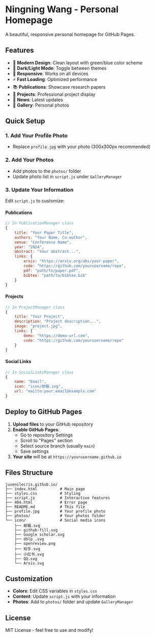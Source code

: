 # Ningning Wang - Personal Homepage

A beautiful, responsive personal homepage for GitHub Pages.

## Features

- 🎨 **Modern Design**: Clean layout with green/blue color scheme
- 🌙 **Dark/Light Mode**: Toggle between themes
- 📱 **Responsive**: Works on all devices
- ⚡ **Fast Loading**: Optimized performance
- 📚 **Publications**: Showcase research papers
- 🎯 **Projects**: Professional project display
- 📰 **News**: Latest updates
- 📸 **Gallery**: Personal photos

## Quick Setup

### 1. Add Your Profile Photo
- Replace `profile.jpg` with your photo (300x300px recommended)

### 2. Add Your Photos
- Add photos to the `photos/` folder
- Update photo list in `script.js` under `GalleryManager`

### 3. Update Your Information
Edit `script.js` to customize:

#### Publications
```javascript
// In PublicationManager class
{
    title: "Your Paper Title",
    authors: "Your Name, Co-author",
    venue: "Conference Name",
    year: "2024",
    abstract: "Your abstract...",
    links: {
        arxiv: "https://arxiv.org/abs/your-paper",
        code: "https://github.com/yourusername/repo",
        pdf: "path/to/paper.pdf",
        bibtex: "path/to/bibtex.bib"
    }
}
```

#### Projects
```javascript
// In ProjectManager class
{
    title: "Your Project",
    description: "Project description...",
    image: "project.jpg",
    links: {
        demo: "https://demo-url.com",
        code: "https://github.com/yourusername/repo"
    }
}
```

#### Social Links
```javascript
// In SocialLinksManager class
{
    name: "Email",
    icon: "icon/邮箱.svg",
    url: "mailto:your.email@example.com"
}
```

## Deploy to GitHub Pages

1. **Upload files** to your GitHub repository
2. **Enable GitHub Pages**:
   - Go to repository Settings
   - Scroll to "Pages" section
   - Select source branch (usually `main`)
   - Save settings
3. **Your site** will be at `https://yourusername.github.io`

## Files Structure

```
juvenilecris.github.io/
├── index.html          # Main page
├── styles.css          # Styling
├── script.js           # Interactive features
├── 404.html            # Error page
├── README.md           # This file
├── profile.jpg         # Your profile photo
├── photos/             # Your photos folder
└── icon/               # Social media icons
    ├── 邮箱.svg
    ├── github-fill.svg
    ├── Google scholar.svg
    ├── dblp_.svg
    ├── openreview.png
    ├── 知乎.svg
    ├── 小红书.svg
    ├── QQ.svg
    └── Arxiv.svg
```

## Customization

- **Colors**: Edit CSS variables in `styles.css`
- **Content**: Update `script.js` with your information
- **Photos**: Add to `photos/` folder and update `GalleryManager`

## License

MIT License - feel free to use and modify!
